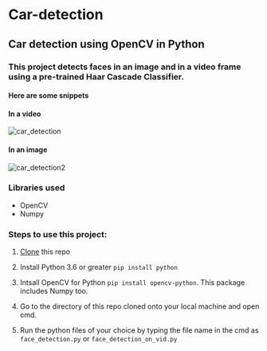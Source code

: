 # Car-detection
## Car detection using OpenCV in Python

### This project detects faces in an image and in a video frame using a pre-trained Haar Cascade Classifier.    
#### Here are some snippets

#### In a video
![car_detection](https://user-images.githubusercontent.com/61016383/93662484-11391b80-fa7e-11ea-8c59-5fbff2cae30f.gif)

#### In an image
![car_detection2](https://user-images.githubusercontent.com/61016383/93662500-3463cb00-fa7e-11ea-81d6-f5a56627bf02.jpg)

### Libraries used
  - OpenCV
  - Numpy
  
 ### Steps to use this project:
 1. [Clone](https://docs.github.com/en/github/creating-cloning-and-archiving-repositories/cloning-a-repository) this repo
 
 2. Install Python 3.6 or greater `pip install python`
 
 3. Intsall OpenCV for Python `pip install opencv-python`. This package includes Numpy too.
 
 4. Go to the directory of this repo cloned onto your local machine and open cmd.
 
 5. Run the python files of your choice by typing the file name in the cmd as `face_detection.py` or `face_detection_on_vid.py`
